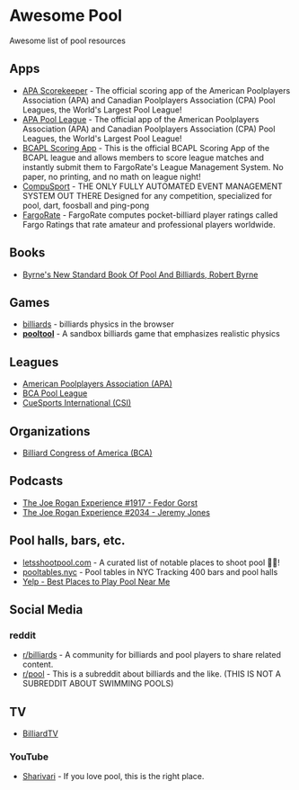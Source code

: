 # Awesome Pool

Awesome list of pool resources

## Apps

- [APA Scorekeeper](https://poolplayers.com/apps/) - The official scoring app of the American Poolplayers Association (APA) and Canadian Poolplayers Association (CPA) Pool Leagues, the World's Largest Pool League!
- [APA Pool League](https://poolplayers.com/apps/) - The official app of the American Poolplayers Association (APA) and Canadian Poolplayers Association (CPA) Pool Leagues, the World's Largest Pool League!
- [BCAPL Scoring App](https://www.playcsipool.com/csinews/bca-pool-league-scoring-app) - This is the official BCAPL Scoring App of the BCAPL league and allows members to score league matches and instantly submit them to FargoRate's League Management System. No paper, no printing, and no math on league night!
- [CompuSport](https://compusport.ca/) - THE ONLY FULLY AUTOMATED EVENT MANAGEMENT SYSTEM OUT THERE Designed for any competition, specialized for pool, dart, foosball and ping-pong
- [FargoRate](https://fargorate.com/) - FargoRate computes pocket-billiard player ratings called Fargo Ratings that rate amateur and professional players worldwide.

## Books

- [Byrne's New Standard Book Of Pool And Billiards, Robert Byrne](http://www.byrne.org/pool/books.html#:~:text=Byrne%27s%20New%20Standard%20Book%20of%20Pool%20and%20Billiards)

## Games

- [billiards](https://github.com/tailuge/billiards) - billiards physics in the browser
- **[pooltool](https://github.com/ekiefl/pooltool)** - A sandbox billiards game that emphasizes realistic physics

## Leagues

- [American Poolplayers Association (APA)](https://poolplayers.com/)
- [BCA Pool League](https://www.playcsipool.com/bcapl.html)
- [CueSports International (CSI)](https://www.playcsipool.com/)

## Organizations

- [Billiard Congress of America (BCA)](http://www.bca-pool.com/)

## Podcasts

- [The Joe Rogan Experience #1917 - Fedor Gorst](https://open.spotify.com/episode/7iB407yGUg4DxfkATEkSgL?si=RKS9EWibSp6Bncn1Sh86Ag)
- [The Joe Rogan Experience #2034 - Jeremy Jones](https://open.spotify.com/episode/1D1e8nCqFmxTxI0ZaVGs03?si=bjyuSDuQR4icNnVWhW2dag)

## Pool halls, bars, etc.

- [letsshootpool.com](https://letsshootpool.com) - A curated list of notable places to shoot pool 🔫🎱!
- [pooltables.nyc](https://pooltables.nyc) - Pool tables in NYC Tracking 400 bars and pool halls
- [Yelp - Best Places to Play Pool Near Me](https://www.yelp.com/nearme/places-to-play-pool)

## Social Media

### reddit

- [r/billiards](https://www.reddit.com/r/billiards) - A community for billiards and pool players to share related content.
- [r/pool](https://www.reddit.com/r/pool/) - This is a subreddit about billiards and the like. (THIS IS NOT A SUBREDDIT ABOUT SWIMMING POOLS)

## TV

- [BilliardTV](https://streamstak.com/billiardtv)

### YouTube

- [Sharivari](https://www.youtube.com/@Sharivari) - If you love pool, this is the right place.
